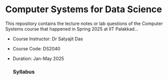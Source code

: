 # Computer Systems for Data Science

This repository contains the lecture notes or lab questions of the Computer Systems course that happened in Spring 2025 at IIT Palakkad...

- Course Instructor: Dr Satyajit Das
- Course Code: DS2040
- Duration: Jan-May 2025

  ### Syllabus

